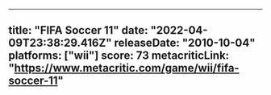 
---
title: "FIFA Soccer 11"
date: "2022-04-09T23:38:29.416Z"
releaseDate: "2010-10-04"
platforms: ["wii"]
score: 73
metacriticLink: "https://www.metacritic.com/game/wii/fifa-soccer-11"
---
